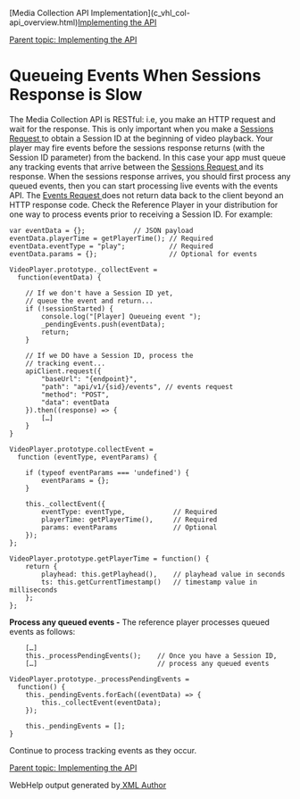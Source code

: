 [](javascript:window.print();)

[Media Collection API Implementation](c_vhl_col-
api_overview.html)[Implementing the API](c_vhl_col-api_implement.html)

[Parent topic: Implementing the API](c_vhl_col-api_implement.html)

# **Queueing Events When Sessions Response is Slow**

The Media Collection API is RESTful: i.e, you make an HTTP request and wait
for the response. This is only important when you make a [Sessions Request
](c_vhl_col-api_ref_sessions_req.html) to obtain a Session ID at the beginning
of video playback. Your player may fire events before the sessions response
returns (with the Session ID parameter) from the backend. In this case your
app must queue any tracking events that arrive between the [Sessions Request
](c_vhl_col-api_ref_sessions_req.html) and its response. When the sessions
response arrives, you should first process any queued events, then you can
start processing live events with the events API. The [Events Request
](c_vhl_col-api_ref_events_req.html)does not return data back to the client
beyond an HTTP response code. Check the Reference Player in your distribution
for one way to process events prior to receiving a Session ID. For example:

    
    var eventData = {};            // JSON payload
    eventData.playerTime = getPlayerTime(); // Required
    eventData.eventType = "play";           // Required
    eventData.params = {};                  // Optional for events
    
    VideoPlayer.prototype._collectEvent = 
      function(eventData) {
    
        // If we don't have a Session ID yet, 
        // queue the event and return...
        if (!sessionStarted) {
            console.log("[Player] Queueing event ");
            _pendingEvents.push(eventData);
            return;
        }
    
        // If we DO have a Session ID, process the
        // tracking event...    
        apiClient.request({
            "baseUrl": "{endpoint}",
            "path": "api/v1/{sid}/events", // events request
            "method": "POST",
            "data": eventData
        }).then((response) => {  
            […]
        }
    }
    
    VideoPlayer.prototype.collectEvent = 
      function (eventType, eventParams) {
            
        if (typeof eventParams === 'undefined') {  
            eventParams = {};
        }
    
        this._collectEvent({                  
            eventType: eventType,            // Required
            playerTime: getPlayerTime(),     // Required
            params: eventParams              // Optional 
        });                                   
    };
    
    VideoPlayer.prototype.getPlayerTime = function() {
        return {
            playhead: this.getPlayhead(),    // playhead value in seconds
            ts: this.getCurrentTimestamp()   // timestamp value in milliseconds
        };
    };

**Process any queued events -** The reference player processes queued events as follows:
    
        […]
        this._processPendingEvents();    // Once you have a Session ID,
        […]                              // process any queued events
    
    VideoPlayer.prototype._processPendingEvents = 
      function() {
        this._pendingEvents.forEach((eventData) => {
            this._collectEvent(eventData);
        });
    
        this._pendingEvents = [];
    }

Continue to process tracking events as they occur.

[Parent topic: Implementing the API](c_vhl_col-api_implement.html)

WebHelp output generated by[ <oXygen/> XML Author ](http://www.oxygenxml.com)

